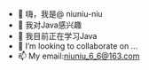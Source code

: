 - 👋 嗨，我是@ niuniu-niu
- 👀 我对Java感兴趣
- 🌱 我目前正在学习Java
- 💞️ I’m looking to collaborate on ...
- 📫 My email:niuniu_6_6@163.com

<!---
niuniu-niu/niuniu-niu is a ✨ special ✨ repository because its `README.md` (this file) appears on your GitHub profile.
You can click the Preview link to take a look at your changes.
--->
